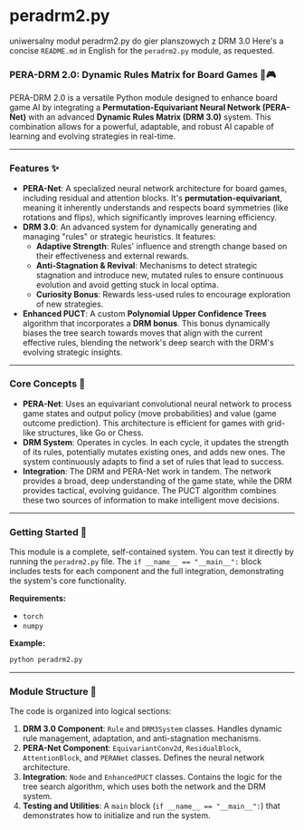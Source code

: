 # peradrm2.py
uniwersalny moduł peradrm2.py do gier planszowych z DRM 3.0
Here's a concise `README.md` in English for the `peradrm2.py` module, as requested.

### PERA-DRM 2.0: Dynamic Rules Matrix for Board Games 🧠🎮

PERA-DRM 2.0 is a versatile Python module designed to enhance board game AI by integrating a **Permutation-Equivariant Neural Network (PERA-Net)** with an advanced **Dynamic Rules Matrix (DRM 3.0)** system. This combination allows for a powerful, adaptable, and robust AI capable of learning and evolving strategies in real-time.

-----

### Features ✨

  * **PERA-Net**: A specialized neural network architecture for board games, including residual and attention blocks. It's **permutation-equivariant**, meaning it inherently understands and respects board symmetries (like rotations and flips), which significantly improves learning efficiency.
  * **DRM 3.0**: An advanced system for dynamically generating and managing "rules" or strategic heuristics. It features:
      * **Adaptive Strength**: Rules' influence and strength change based on their effectiveness and external rewards.
      * **Anti-Stagnation & Revival**: Mechanisms to detect strategic stagnation and introduce new, mutated rules to ensure continuous evolution and avoid getting stuck in local optima.
      * **Curiosity Bonus**: Rewards less-used rules to encourage exploration of new strategies.
  * **Enhanced PUCT**: A custom **Polynomial Upper Confidence Trees** algorithm that incorporates a **DRM bonus**. This bonus dynamically biases the tree search towards moves that align with the current effective rules, blending the network's deep search with the DRM's evolving strategic insights.

-----

### Core Concepts 📖

  * **PERA-Net**: Uses an equivariant convolutional neural network to process game states and output policy (move probabilities) and value (game outcome prediction). This architecture is efficient for games with grid-like structures, like Go or Chess.
  * **DRM System**: Operates in cycles. In each cycle, it updates the strength of its rules, potentially mutates existing ones, and adds new ones. The system continuously adapts to find a set of rules that lead to success.
  * **Integration**: The DRM and PERA-Net work in tandem. The network provides a broad, deep understanding of the game state, while the DRM provides tactical, evolving guidance. The PUCT algorithm combines these two sources of information to make intelligent move decisions.

-----

### Getting Started 🚀

This module is a complete, self-contained system. You can test it directly by running the `peradrm2.py` file. The `if __name__ == "__main__":` block includes tests for each component and the full integration, demonstrating the system's core functionality.

**Requirements:**

  * `torch`
  * `numpy`

**Example:**

```bash
python peradrm2.py
```

-----

### Module Structure 📁

The code is organized into logical sections:

1.  **DRM 3.0 Component**: `Rule` and `DRM3System` classes. Handles dynamic rule management, adaptation, and anti-stagnation mechanisms.
2.  **PERA-Net Component**: `EquivariantConv2d`, `ResidualBlock`, `AttentionBlock`, and `PERANet` classes. Defines the neural network architecture.
3.  **Integration**: `Node` and `EnhancedPUCT` classes. Contains the logic for the tree search algorithm, which uses both the network and the DRM system.
4.  **Testing and Utilities**: A `main` block (`if __name__ == "__main__":`) that demonstrates how to initialize and run the system.


